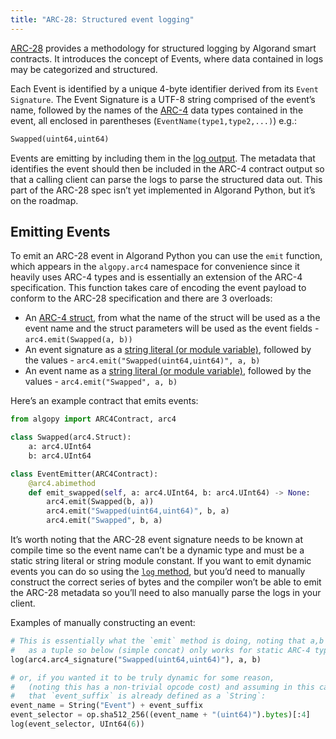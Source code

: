 ```yaml
---
title: "ARC-28: Structured event logging"
---
```



[ARC-28](https://github.com/algorandfoundation/ARCs/blob/main/ARCs/arc-0028.md) provides a methodology for structured logging by Algorand smart contracts. It introduces the concept of Events, where data contained in logs may be categorized and structured.

Each Event is identified by a unique 4-byte identifier derived from its `Event Signature`. The Event Signature is a UTF-8 string comprised of the event’s name, followed by the names of the [ARC-4](../../language-guide/lg-arc4) data types contained in the event, all enclosed in parentheses (`EventName(type1,type2,...)`) e.g.:

```default
Swapped(uint64,uint64)
```

Events are emitting by including them in the [log output](../../language-guide/lg-logs). The metadata that identifies the event should then be included in the ARC-4 contract output so that a calling client can parse the logs to parse the structured data out. This part of the ARC-28 spec isn’t yet implemented in Algorand Python, but it’s on the roadmap.

## Emitting Events

To emit an ARC-28 event in Algorand Python you can use the `emit` function, which appears in the `algopy.arc4` namespace for convenience since it heavily uses ARC-4 types and is essentially an extension of the ARC-4 specification. This function takes care of encoding the event payload to conform to the ARC-28 specification and there are 3 overloads:

* An [ARC-4 struct](../../language-guide/lg-arc4), from what the name of the struct will be used as a the event name and the struct parameters will be used as the event fields - `arc4.emit(Swapped(a, b))`
* An event signature as a [string literal (or module variable)](../../language-guide/lg-types), followed by the values - `arc4.emit("Swapped(uint64,uint64)", a, b)`
* An event name as a [string literal (or module variable)](../../language-guide/lg-types), followed by the values - `arc4.emit("Swapped", a, b)`

Here’s an example contract that emits events:

```python
from algopy import ARC4Contract, arc4

class Swapped(arc4.Struct):
    a: arc4.UInt64
    b: arc4.UInt64

class EventEmitter(ARC4Contract):
    @arc4.abimethod
    def emit_swapped(self, a: arc4.UInt64, b: arc4.UInt64) -> None:
        arc4.emit(Swapped(b, a))
        arc4.emit("Swapped(uint64,uint64)", b, a)
        arc4.emit("Swapped", b, a)
```

It’s worth noting that the ARC-28 event signature needs to be known at compile time so the event name can’t be a dynamic type and must be a static string literal or string module constant. If you want to emit dynamic events you can do so using the [`log` method](../../language-guide/lg-logs), but you’d need to manually construct the correct series of bytes and the compiler won’t be able to emit the ARC-28 metadata so you’ll need to also manually parse the logs in your client.

Examples of manually constructing an event:

```python
# This is essentially what the `emit` method is doing, noting that a,b need to be encoded
#   as a tuple so below (simple concat) only works for static ARC-4 types
log(arc4.arc4_signature("Swapped(uint64,uint64)"), a, b)

# or, if you wanted it to be truly dynamic for some reason,
#   (noting this has a non-trivial opcode cost) and assuming in this case
#   that `event_suffix` is already defined as a `String`:
event_name = String("Event") + event_suffix
event_selector = op.sha512_256((event_name + "(uint64)").bytes)[:4]
log(event_selector, UInt64(6))
```
